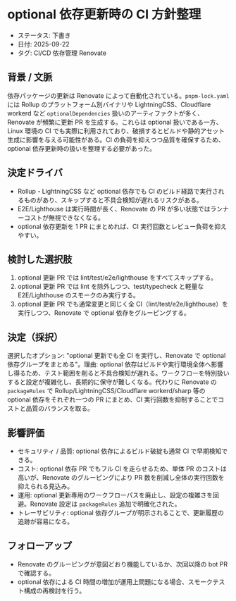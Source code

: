 # optional 依存更新時の CI 方針整理

- ステータス: 下書き
- 日付: 2025-09-22
- タグ: CI/CD 依存管理 Renovate

## 背景 / 文脈

依存パッケージの更新は Renovate によって自動化されている。`pnpm-lock.yaml` には Rollup のプラットフォーム別バイナリや LightningCSS、Cloudflare workerd など `optionalDependencies` 扱いのアーティファクトが多く、Renovate が頻繁に更新 PR を生成する。これらは optional 扱いである一方、Linux 環境の CI でも実際に利用されており、破損するとビルドや静的アセット生成に影響を与える可能性がある。CI の負荷を抑えつつ品質を確保するため、optional 依存更新時の扱いを整理する必要があった。

## 決定ドライバ

- Rollup・LightningCSS など optional 依存でも CI のビルド経路で実行されるものがあり、スキップすると不具合検知が遅れるリスクがある。
- E2E/Lighthouse は実行時間が長く、Renovate の PR が多い状態ではランナーコストが無視できなくなる。
- optional 依存更新を 1 PR にまとめれば、CI 実行回数とレビュー負荷を抑えやすい。

## 検討した選択肢

1. optional 更新 PR では lint/test/e2e/lighthouse をすべてスキップする。
2. optional 更新 PR では lint を除外しつつ、test/typecheck と軽量な E2E/Lighthouse のスモークのみ実行する。
3. optional 更新 PR でも通常変更と同じく全 CI（lint/test/e2e/lighthouse）を実行しつつ、Renovate で optional 依存をグルーピングする。

## 決定（採択）

選択したオプション: "optional 更新でも全 CI を実行し、Renovate で optional 依存グループをまとめる"。理由: optional 依存はビルドや実行環境全体へ影響し得るため、テスト範囲を削ると不具合検知が遅れる。ワークフローを特別扱いすると設定が複雑化し、長期的に保守が難しくなる。代わりに Renovate の `packageRules` で Rollup/LightningCSS/Cloudflare workerd/sharp 等の optional 依存をそれぞれ一つの PR にまとめ、CI 実行回数を抑制することでコストと品質のバランスを取る。

## 影響評価

- セキュリティ / 品質: optional 依存によるビルド破綻も通常 CI で早期検知できる。
- コスト: optional 依存 PR でもフル CI を走らせるため、単体 PR のコストは高いが、Renovate のグルーピングにより PR 数を削減し全体の実行回数を抑えられる見込み。
- 運用: optional 更新専用のワークフローパスを廃止し、設定の複雑さを回避。Renovate 設定は `packageRules` 追加で明確化された。
- トレーサビリティ: optional 依存グループが明示されることで、更新履歴の追跡が容易になる。

## フォローアップ

- Renovate のグルーピングが意図どおり機能しているか、次回以降の bot PR で確認する。
- optional 依存による CI 時間の増加が運用上問題になる場合、スモークテスト構成の再検討を行う。

